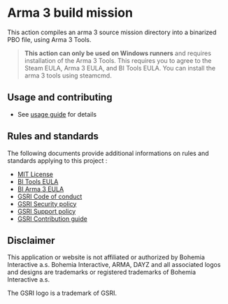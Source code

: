 # Arma 3 build mission

This action compiles an arma 3 source mission directory into a binarized PBO file, using Arma 3 Tools.

> **This action can only be used on Windows runners** and requires installation of the Arma 3 Tools. This requires you to agree to the Steam EULA, Arma 3 EULA, and BI Tools EULA. You can install the arma 3 tools using steamcmd.

## Usage and contributing

* See [usage guide](USAGE.md) for details

## Rules and standards

The following documents provide additional informations on rules and standards applying to this project :
* [MIT License](../LICENSE)
* [BI Tools EULA](https://www.bohemia.net/community/licenses/bohemia-interactives-tools-end-user-license)
* [BI Arma 3 EULA](https://www.bohemia.net/community/licenses/arma3-end-user-license)
* [GSRI Code of conduct](https://github.com/team-gsri/.github/blob/master/CODE_OF_CONDUCT.md)
* [GSRI Security policy](https://github.com/team-gsri/.github/blob/master/SECURITY.md)
* [GSRI Support policy](https://github.com/team-gsri/.github/blob/master/SUPPORT.md)
* [GSRI Contribution guide](https://github.com/team-gsri/.github/blob/master/CONTRIBUTING.md)

## Disclaimer

This application or website is not affiliated or authorized by Bohemia Interactive a.s. Bohemia Interactive, ARMA, DAYZ and all associated logos and designs are trademarks or registered trademarks of Bohemia Interactive a.s.

The GSRI logo is a trademark of GSRI.